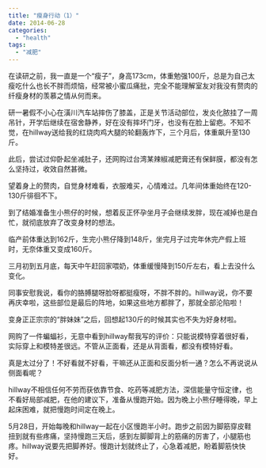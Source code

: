 ```yaml
---
title: "瘦身行动（1）"
date: 2014-06-28
categories: 
  - "health"
tags: 
  - "减肥"
---
```


在读研之前，我一直是一个“瘦子”，身高173cm，体重勉强100斤，总是为自己太瘦吃什么也长不胖而烦恼，经常被小蜜瓜痛批，完全不能理解室友对我没有赘肉的纤瘦身材的羡慕之情从何而来。

研一暑假不小心在潢川汽车站摔伤了膝盖，正是关节活动部位，发炎化脓挂了一周吊针，开学后继续在宿舍静养，好在没有摔坏门牙，也没有在脸上留疤。不知不觉，在hillway送给我的红烧肉鸡大腿的轮翻轰炸下，三个月后，体重飙升至130斤。

此后，尝试过仰卧起坐减肚子，还网购过台湾某辣椒减肥膏还有保鲜膜，都没有怎么坚持过，收效自然甚微。

望着身上的赘肉，自觉身材难看，衣服难买，心情难过。几年间体重始终在120-130斤徘徊不下。

到了结婚准备生小熊仔的时候，想着反正怀孕坐月子会继续发胖，现在减掉也是白忙，就彻底放弃了改变身材的想法。

临产前体重达到162斤，生完小熊仔降到148斤，坐完月子过完年休完产假上班时，无奈体重又变成160斤。

三月初到五月底，每天中午赶回家喂奶，体重缓慢降到150斤左右，看上去没什么变化。

同事安慰我说，看你的胳膊腿呀脸呀都挺瘦呀，不胖不胖的。hillway说，你不要再庆幸啦，这些部位是最后的阵地，如果这些地方都胖了，那就全部沦陷啦！

变身正正宗宗的“胖妹妹”之后，回想起130斤的时候其实也不失为好身材啦。

网购了一件蝙蝠衫，无意中看到hillway帮我写的评价：只能说模特穿着很好看，实际穿上和模特差很远。不管从正面看，还是从背面看，都没有模特好看。

真是太过分了！不好看就不好看，干嘛还从正面和反面分析一通？怎么不再说说从侧面看呢？

hillway不相信任何不劳而获依靠节食、吃药等减肥方法，深信能量守恒定律，也不看好局部减肥，在他的建议下，准备从慢跑开始。因为晚上小熊仔睡得晚，早上起床困难，就把慢跑时间定在晚上。

5月28日，开始每晚和hillway一起在小区慢跑半小时。跑步之前因为脚筋穿皮鞋扭到就有些疼痛，坚持慢跑三天后，感到左脚脚背上的筋痛的厉害了，小腿筋也疼。hillway说要先把脚养好。慢跑计划就终止了，心急着减肥，盼着脚筋快快好。
